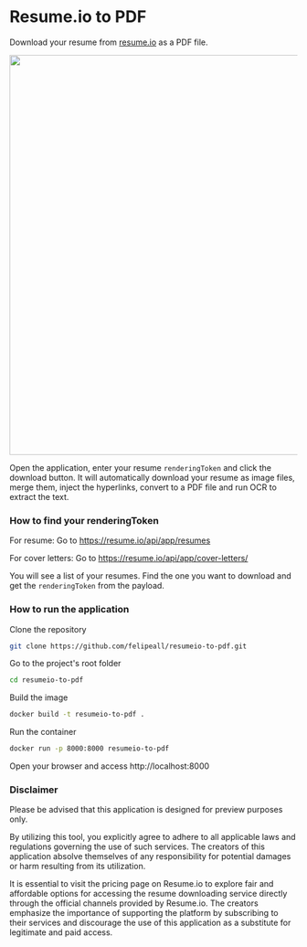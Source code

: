 # Resume.io to PDF

Download your resume from [resume.io](https://resume.io) as a PDF file. 

<div align="center"><a href="https://resumeio-to-pdf.fly.dev/"><img src="https://github.com/felipeall/resumeio-to-pdf/assets/20917430/b7edfda4-4768-4659-af68-561e1effe628" width="700" /></a></div>

Open the application, enter your resume `renderingToken` and click the download button. 
It will automatically download your resume as image files, merge them, inject the hyperlinks,
convert to a PDF file and run OCR to extract the text.

### How to find your renderingToken

For resume:
Go to https://resume.io/api/app/resumes

For cover letters:
Go to https://resume.io/api/app/cover-letters/

You will see a list of your resumes. Find the one you want to download and get the `renderingToken` from 
the payload.

### How to run the application

Clone the repository
```bash
git clone https://github.com/felipeall/resumeio-to-pdf.git
```
    
Go to the project's root folder
```bash
cd resumeio-to-pdf
```

Build the image
```bash
docker build -t resumeio-to-pdf .
```

Run the container
```bash
docker run -p 8000:8000 resumeio-to-pdf
```

Open your browser and access http://localhost:8000

### Disclaimer

Please be advised that this application is designed for preview purposes only. 

By utilizing this tool, you explicitly agree to adhere to all applicable laws and regulations governing the use of such services. 
The creators of this application absolve themselves of any responsibility for potential damages or harm resulting from its utilization.

It is essential to visit the pricing page on Resume.io to explore fair and affordable options for accessing the resume downloading service directly through the official channels provided by Resume.io. 
The creators emphasize the importance of supporting the platform by subscribing to their services and discourage the use of this application as a substitute for legitimate and paid access.
